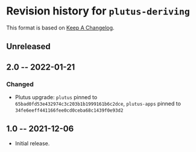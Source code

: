 # Revision history for `plutus-deriving`

This format is based on [Keep A Changelog](https://keepachangelog.com/en/1.0.0).

## Unreleased

## 2.0 -- 2022-01-21

### Changed
  
* Plutus upgrade: `plutus` pinned to `65bad0fd53e432974c3c203b1b1999161b6c2dce`, 
  `plutus-apps` pinned to `34fe6eeff441166fee0cd0ceba68c1439f0e93d2`

## 1.0 -- 2021-12-06

* Initial release.

